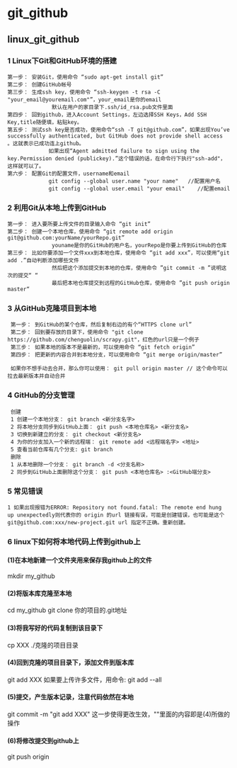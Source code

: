 # git_github
## linux_git_github
### 1 Linux下Git和GitHub环境的搭建
    第一步： 安装Git，使用命令 “sudo apt-get install git”
    第二步： 创建GitHub帐号
    第三步： 生成ssh key，使用命令 “ssh-keygen -t rsa -C "your_email@youremail.com"”，your_email是你的email
                  默认在用户的家目录下.ssh/id_rsa.pub文件里面
    第四步： 回到github，进入Account Settings，左边选择SSH Keys，Add SSH Key,title随便填，粘贴key。
    第五步： 测试ssh key是否成功，使用命令“ssh -T git@github.com”，如果出现You’ve successfully authenticated, but GitHub does not provide shell access 。这就表示已成功连上github。
                 如果出现“Agent admitted failure to sign using the key.Permission denied (publickey).”这个错误的话，在命令行下执行"ssh-add"，这样就可以了。
    第六步： 配置Git的配置文件，username和email
                 git config --global user.name "your name"   //配置用户名
                 git config --global user.email "your email"    //配置email 

### 2 利用Git从本地上传到GitHub
    第一步： 进入要所要上传文件的目录输入命令 “git init”
    第二步： 创建一个本地仓库，使用命令 “git remote add origin git@github.com:yourName/yourRepo.git”
                  youname是你的GitHub的用户名，yourRepo是你要上传到GitHub的仓库
    第三步： 比如你要添加一个文件xxx到本地仓库，使用命令 “git add xxx”，可以使用“git add .”自动判断添加哪些文件
                  然后把这个添加提交到本地的仓库，使用命令 ”git commit -m ”说明这次的提交“ “
                  最后把本地仓库提交到远程的GitHub仓库，使用命令 ”git push origin master“

### 3 从GitHub克隆项目到本地
     第一步： 到GitHub的某个仓库，然后复制右边的有个“HTTPS clone url”
     第二步： 回到要存放的目录下，使用命令 "git clone https://github.com/chenguolin/scrapy.git"，红色的url只是一个例子
     第三步： 如果本地的版本不是最新的，可以使用命令 “git fetch origin”
     第四步： 把更新的内容合并到本地分支，可以使用命令 “git merge origin/master”
     
     如果你不想手动去合并，那么你可以使用： git pull origin master // 这个命令可以拉去最新版本并自动合并

### 4 GitHub的分支管理
     创建
     1 创建一个本地分支： git branch <新分支名字>
     2 将本地分支同步到GitHub上面： git push <本地仓库名> <新分支名>
     3 切换到新建立的分支： git checkout <新分支名>
     4 为你的分支加入一个新的远程端： git remote add <远程端名字> <地址>
     5 查看当前仓库有几个分支: git branch
     删除
     1 从本地删除一个分支： git branch -d <分支名称>
     2 同步到GitHub上面删除这个分支： git push <本地仓库名> :<GitHub端分支>

### 5 常见错误
    1 如果出现报错为ERROR: Repository not found.fatal: The remote end hung up unexpectedly则代表你的 origin 的url 链接有误，可能是创建错误，也可能是这个 git@github.com:xxx/new-project.git url 指定不正确。重新创建。
 
### 6 linux下如何将本地代码上传到github上
#### (1)在本地新建一个文件夹用来保存我github上的文件
mkdir my_github
#### (2)将版本库克隆至本地
cd my_github
git clone 你的项目的.git地址
#### (3)将我写好的代码复制到该目录下
cp XXX ./克隆的项目目录
#### (4)回到克隆的项目目录下，添加文件到版本库
git add XXX
如果要上传许多文件，用命令:
git add --all
#### (5)提交，产生版本记录，注意代码依然在本地
git commit -m "git add XXX"
这一步使得更改生效，""里面的内容即是(4)所做的操作
#### (6)将修改提交到github上
git push origin
